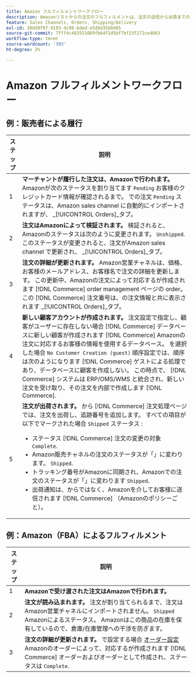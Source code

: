 ```yaml
---
title: Amazon フルフィルメントワークフロー
description: Amazonリストからの注文のフルフィルメントは、注文の送信から出荷までの特定の順序に従います。
feature: Sales Channels, Orders, Shipping/Delivery
exl-id: 30dd9f97-9193-4c98-bded-e5d8d35b0d05
source-git-commit: 7fff4c463551089fb64f2d5bf7bf23f272ce4663
workflow-type: tm+mt
source-wordcount: '393'
ht-degree: 2%

---
```


# Amazon フルフィルメントワークフロー

## 例：販売者による履行

| ステップ | 説明 |
|------|----------------------------------------------------------------------------------------------------------------------------------------------------------------------------------------------------------------------------------------------------------------------------------------------------------------------------------------------------------------------------------------------------------------------------------------------------------------------------------------------------------------------------------------------------------------------------------------------------------------------------------------------|
| 1 | **マーチャントが履行した注文は、Amazonで行われます。** Amazonが次のステータスを割り当てます `Pending` お客様のクレジットカード情報が確認されるまで。 での注文 `Pending` ステータスは、Amazon sales channel に自動的にインポートされますが、 _[!UICONTROL Orders]_タブ。 |
| 2 | **注文はAmazonによって検証されます。** 検証されると、Amazonのステータスは次のように変更されます。 `Unshipped`. このステータスが変更されると、注文がAmazon sales channel で更新され、 _[!UICONTROL Orders]_タブ。 |
| 3 | **注文の詳細が更新されます。** Amazon営業チャネルは、価格、お客様のメールアドレス、お客様名で注文の詳細を更新します。 この更新中、Amazonの注文によって対応するが作成されます [!DNL Commerce] order management ページの order。 この [!DNL Commerce] 注文番号は、の注文情報と共に表示されます _[!UICONTROL Orders]_タブ。 |
| 4 | **新しい顧客アカウントが作成されます。** 注文設定で指定し、顧客がユーザーに存在しない場合 [!DNL Commerce] データベースに新しい顧客が作成されます [!DNL Commerce] Amazonの注文に対応するお客様の情報を使用するデータベース。 を選択した場合 `No Customer Creation (guest)` 順序設定では、順序は次のようになります [!DNL Commerce] ゲストによる処理であり、データベースに顧客を作成しない。 この時点で、 [!DNL Commerce] システムは ERP/OMS/WMS と統合され、新しい注文を受け取り、その注文を内部で作成します [!DNL Commerce]. |
| 5 | **注文が出荷されます。** から [!DNL Commerce] 注文処理ページでは、注文を出荷し、追跡番号を追加します。 すべての項目が以下でマークされた場合 `Shipped` ステータス :<ul><li>ステータス [!DNL Commerce] 注文の変更の対象 `Complete`.</li><li>Amazon販売チャネルの注文のステータスが「」に変わります。 `Shipped`.</li><li>トラッキング番号がAmazonに同期され、Amazonでの注文のステータスが「」に変わります `Shipped`.</li><li>出荷通知は、からではなく、Amazonを介してお客様に送信されます [!DNL Commerce] （Amazonのポリシーごと）。 |

## 例：Amazon（FBA）によるフルフィルメント

| ステップ | 説明 |
|------|----------------------------------------------------------------------------------------------------------------------------------------------------------------------------------------------------------------------------------------------------------------|
| 1 | **Amazonで受け渡された注文はAmazonで行われます。** |
| 2 | **注文が読み込まれます。** 注文が割り当てられるまで、注文はAmazon営業チャネルにインポートされません。 `Shipped` Amazonによるステータス。 Amazonはこの商品の在庫を保有しているので、倉庫/在庫管理への干渉を防ぎます。 |
| 3 | **注文の詳細が更新されます。** で設定する場合 [オーダー設定](./order-settings.md)Amazonのオーダーによって、対応するが作成されます [!DNL Commerce] オーダーおよびオーダーとして作成され、ステータスは `Complete`. |
